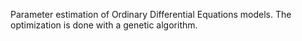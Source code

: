 Parameter estimation of Ordinary Differential Equations models. The optimization is done with a genetic algorithm. 
